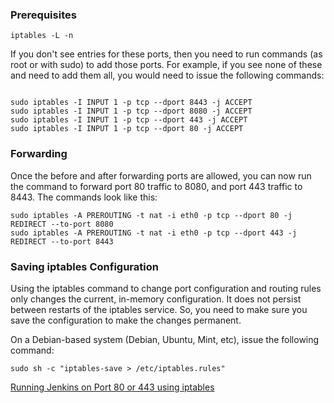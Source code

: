 ### Prerequisites ###

```console
iptables -L -n
```

If you don't see entries for these ports, then you need to run commands (as root or with sudo) to add those ports. For example, if you see none of these and need to add them all, you would need to issue the following commands:

```console

sudo iptables -I INPUT 1 -p tcp --dport 8443 -j ACCEPT
sudo iptables -I INPUT 1 -p tcp --dport 8080 -j ACCEPT
sudo iptables -I INPUT 1 -p tcp --dport 443 -j ACCEPT
sudo iptables -I INPUT 1 -p tcp --dport 80 -j ACCEPT
```
### Forwarding ###

Once the before and after forwarding ports are allowed, you can now run the command to forward port 80 traffic to 8080, and port 443 traffic to 8443. The commands look like this:

```console
sudo iptables -A PREROUTING -t nat -i eth0 -p tcp --dport 80 -j REDIRECT --to-port 8080
sudo iptables -A PREROUTING -t nat -i eth0 -p tcp --dport 443 -j REDIRECT --to-port 8443
```

### Saving iptables Configuration ###

Using the iptables command to change port configuration and routing rules only changes the current, in-memory configuration. It does not persist between restarts of the iptables service. So, you need to make sure you save the configuration to make the changes permanent.

On a Debian-based system (Debian, Ubuntu, Mint, etc), issue the following command:

```console
sudo sh -c "iptables-save > /etc/iptables.rules"

```

[Running Jenkins on Port 80 or 443 using iptables](https://wiki.jenkins.io/display/JENKINS/Running+Jenkins+on+Port+80+or+443+using+iptables)